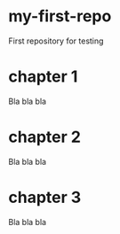 # my-first-repo
First repository for testing

# chapter 1
Bla bla bla

# chapter 2
Bla bla bla

# chapter 3
Bla bla bla
